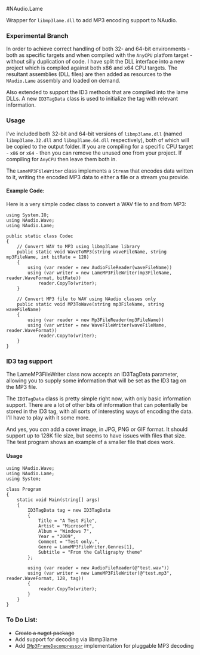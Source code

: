 #NAudio.Lame

Wrapper for `libmp3lame.dll` to add MP3 encoding support to NAudio.

### Experimental Branch

In order to achieve correct handling of both 32- and 64-bit environments - both as specific targets and when compiled with the `AnyCPU` platfom target - without silly duplication of code.  I have split the DLL interface into a new project which is compiled against both x86 and x64 CPU targets.  The resultant assemblies (DLL files) are then added as resources to the `NAudio.Lame` assembly and loaded on demand.

Also extended to support the ID3 methods that are compiled into the lame DLLs.  A new `ID3TagData` class is used to initialize the tag with relevant information.

### Usage

I've included both 32-bit and 64-bit versions of `libmp3lame.dll` (named `libmp3lame.32.dll` and `libmp3lame.64.dll` respectively), both of which will be copied to the output folder.  If you are compiling for a specific CPU target - `x86` or `x64` - then you can remove the unused one from your project.  If compiling for `AnyCPU` then leave them both in.

The `LameMP3FileWriter` class implements a `Stream` that encodes data written to it, writing the encoded MP3 data to either a file or a stream you provide.


#### Example Code:

Here is a very simple codec class to convert a WAV file to and from MP3:

	using System.IO;
	using NAudio.Wave;
	using NAudio.Lame;

	public static class Codec
	{
		// Convert WAV to MP3 using libmp3lame library
		public static void WaveToMP3(string waveFileName, string mp3FileName, int bitRate = 128)
		{
			using (var reader = new AudioFileReader(waveFileName))
			using (var writer = new LameMP3FileWriter(mp3FileName, reader.WaveFormat, bitRate))
				reader.CopyTo(writer);
		}

		// Convert MP3 file to WAV using NAudio classes only
		public static void MP3ToWave(string mp3FileName, string waveFileName)
		{
			using (var reader = new Mp3FileReader(mp3FileName))
			using (var writer = new WaveFileWriter(waveFileName, reader.WaveFormat))
				reader.CopyTo(writer);
		}
	}


### ID3 tag support

The LameMP3FileWriter class now accepts an ID3TagData parameter, allowing you to supply some information 
that will be set as the ID3 tag on the MP3 file.

The `ID3TagData` class is pretty simple right now, with only basic information support.  There are a lot of other bits of information that can potentially be stored in the ID3 tag, with all sorts of interesting ways of encoding the data.  I'll have to play with it some more.

And yes, you *can* add a cover image, in JPG, PNG or GIF format.  It should support up to 128K file size, but seems to have issues with files that size.  The test program shows an example of a smaller file that does work.

#### Usage

	using NAudio.Wave;
	using NAudio.Lame;
	using System;
	
	class Program
	{
		static void Main(string[] args)
		{
			ID3TagData tag = new ID3TagData 
			{
 				Title = "A Test File",
				Artist = "Microsoft",
				Album = "Windows 7",
				Year = "2009",
				Comment = "Test only.",
				Genre = LameMP3FileWriter.Genres[1],
				Subtitle = "From the Calligraphy theme"
			};

			using (var reader = new AudioFileReader(@"test.wav"))
			using (var writer = new LameMP3FileWriter(@"test.mp3", reader.WaveFormat, 128, tag))
			{
				reader.CopyTo(writer);
			}
		}
	}

### To Do List:

- ~~Create a nuget package~~
- Add support for decoding via libmp3lame
- Add [`IMp3FrameDecompressor`][1] implementation for pluggable MP3 decoding

[1]: http://naudio.codeplex.com/SourceControl/latest#NAudio/FileFormats/Mp3/IMp3FrameDecompressor.cs
